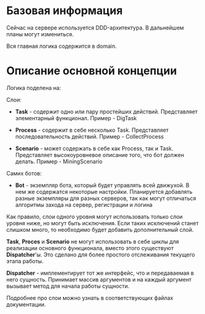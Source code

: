 # Базовая информация

Сейчас на сервере используется DDD-архитектура. В дальнейшем планы могут измениться.

Вся главная логика содержится в domain.

# Описание основной концепции

Логика поделена на:

Слои:

- **Task** - содержит одно или пару простейших действий. Представляет элементарный функционал. Пример - DigTask

- **Process** - содержит в себе несколько Task. Представляет последовательность действий. Пример - CollectProcess

- **Scenario** - может содержать в себе как Process, так и Task. Представляет высокоуровневое описание того, что бот должен делать. Пример - MiningScenario

Самих ботов:

- **Bot** - экземпляр бота, который будет управлять всей движухой. В нем же содержатся некоторые настройки. Планируется добавлять разные экземпляры для разных серверов, так как могут отличаться алгоритмы захода на сервер, регистрации и логина

Как правило, слои одного уровня могут использовать только слои уровня ниже, но могут быть исключения. Если таких исключений станет слишком много, то необходимо будет добавить дополнительный слой.<br>

**Task**, **Proces** и **Scenario** не могут использовать в себе циклы для реализации основного функционала, вместо этого существуют **Dispatcher**'ы. Это сделано для более простого отслеживания текущего этапа работы.<br>

**Dispatcher** - имплементирует тот же интерфейс, что и передаваемая в него сущность. Принимает массив аргументов и на каждый аргумент вызывает метод для начала работы сущности.<br>

Подробнее про слои можно узнать в соответствующих файлах документации.
